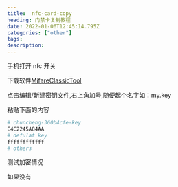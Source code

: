 ```yaml
---
title:  nfc-card-copy
heading: 门禁卡复制教程
date: 2022-01-06T12:45:14.795Z
categories: ["other"]
tags: 
description: 
---
```


手机打开 nfc 开关

下载软件[MifareClassicTool](https://xiakele.lanzouq.com/i67Ccygn7rc)

点击编辑/新建密钥文件,右上角加号,随便起个名字如：my.key

粘贴下面的内容
```bash
# chuncheng-360b4cfe-key
E4C2245A84AA
# defulat key
ffffffffffff
# others 
```




测试加密情况

如果没有

